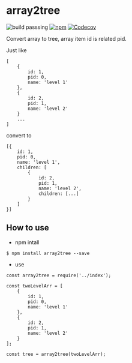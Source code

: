 # array2tree

![](https://travis-ci.org/JeremyWei/easy_mongo.svg?branch=master 'build passsing')
[![npm](https://img.shields.io/npm/v/array2tree.svg)](https://www.npmjs.com/package/array2tree)
[![Codecov](https://img.shields.io/codecov/c/github/codecov/example-python.svg)](https://github.com/lihang90/array2tree/blob/master/test/index.test.js)


Convert array to tree, array item id is related pid.

Just like
```
[
    {
        id: 1,
        pid: 0,
        name: 'level 1'
    },
    {
        id: 2,
        pid: 1,
        name: 'level 2'
    }
    ...
]
```

convert to

```
[{
    id: 1,
    pid: 0,
    name: 'level 1',
    children: [
        {
            id: 2,
            pid: 1,
            name: 'level 2',
            children: [...]
        }
    ]
}]
```

## How to use

* npm intall
```
$ npm install array2tree --save
```

* use
```
const array2tree = require('../index');

const twoLevelArr = [
    {
        id: 1,
        pid: 0,
        name: 'level 1'
    },
    {
        id: 2,
        pid: 1,
        name: 'level 2'
    }
];

const tree = array2tree(twoLevelArr);
```
